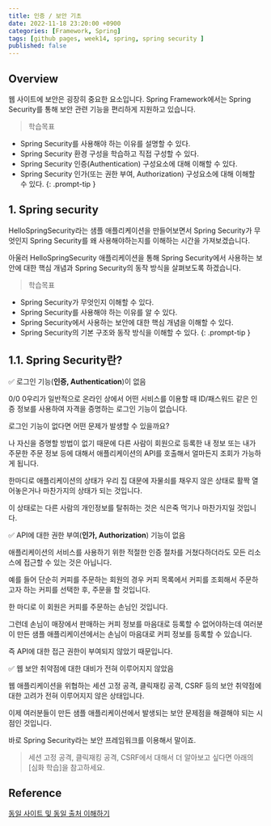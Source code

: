 ```yaml
---
title: 인증 / 보안 기초
date: 2022-11-18 23:20:00 +0900
categories: [Framework, Spring]
tags: [github pages, week14, spring, spring security ]
published: false
---
```


## Overview
웹 사이트에 보안은 굉장히 중요한 요소입니다. Spring Framework에서는 Spring Security를 통해 보안 관련 기능을 편리하게 지원하고 있습니다.

> 학습목표
- Spring Security를 사용해야 하는 이유를 설명할 수 있다.
- Spring Security 환경 구성을 학습하고 직접 구성할 수 있다.
- Spring Security 인증(Authentication) 구성요소에 대해 이해할 수 있다.
- Spring Security 인가(또는 권한 부여, Authorization) 구성요소에 대해 이해할 수 있다.
{: .prompt-tip }

## 1. Spring security
HelloSpringSecurity라는 샘플 애플리케이션을 만들어보면서 Spring Security가 무엇인지 Spring Security를 왜 사용해야하는지를 이해하는 시간을 가져보겠습니다.

아울러 HelloSpringSecurity 애플리케이션을 통해 Spring Security에서 사용하는 보안에 대한 핵심 개념과 Spring Security의 동작 방식을 살펴보도록 하겠습니다.

> 학습목표
- Spring Security가 무엇인지 이해할 수 있다.
- Spring Security를 사용해야 하는 이유를 알 수 있다.
- Spring Security에서 사용하는 보안에 대한 핵심 개념을 이해할 수 있다.
- Spring Security의 기본 구조와 동작 방식을 이해할 수 있다.
{: .prompt-tip }

## 1.1. **Spring Security란?**

✅ 로그인 기능(**인증, Authentication**)이 없음

 0/0 0우리가 일반적으로 온라인 상에서 어떤 서비스를 이용할 때 ID/패스워드 같은 인증 정보를 사용하여 자격을 증명하는 로그인 기능이 없습니다.

로그인 기능이 없다면 어떤 문제가 발생할 수 있을까요?

나 자신을 증명할 방법이 없기 때문에 다른 사람이 회원으로 등록한 내 정보 또는 내가 주문한 주문 정보 등에 대해서 애플리케이션의 API를 호출해서 얼마든지 조회가 가능하게 됩니다.

한마디로 애플리케이션의 상태가 우리 집 대문에 자물쇠를 채우지 않은 상태로 활짝 열어놓은거나 마찬가지의 상태가 되는 것입니다.

이 상태로는 다른 사람의 개인정보를 탈취하는 것은 식은죽 먹기나 마찬가지일 것입니다.

✅ API에 대한 권한 부여(**인가, Authorization**) 기능이 없음

애플리케이션의 서비스를 사용하기 위한 적절한 인증 절차를 거쳤다하더라도 모든 리소스에 접근할 수 있는 것은 아닙니다.

예를 들어 단순히 커피를 주문하는 회원의 경우 커피 목록에서 커피를 조회해서 주문하고자 하는 커피를 선택한 후, 주문을 할 것입니다.

한 마디로 이 회원은 커피를 주문하는 손님인 것입니다.

그런데 손님이 매장에서 판매하는 커피 정보를 마음대로 등록할 수 없어야하는데 여러분이 만든 샘플 애플리케이션에서는 손님이 마음대로 커피 정보를 등록할 수 있습니다.

즉 API에 대한 접근 권한이 부여되지 않았기 때문입니다.

✅ 웹 보안 취약점에 대한 대비가 전혀 이루어지지 않았음

웹 애플리케이션을 위협하는 세션 고정 공격, 클릭재킹 공격, CSRF 등의 보안 취약점에 대한 고려가 전혀 이루어지지 않은 상태입니다.

이제 여러분들이 만든 샘플 애플리케이션에서 발생되는 보안 문제점을 해결해야 되는 시점인 것입니다.

바로 Spring Security라는 보안 프레임워크를 이용해서 말이죠.

> 세션 고정 공격, 클릭재킹 공격, CSRF에서 대해서 더 알아보고 싶다면 아래의 [심화 학습]을 참고하세요.
>

## Reference

[동일 사이트 및 동일 출처 이해하기](https://web.dev/same-site-same-origin/#same-site-cross-site)

